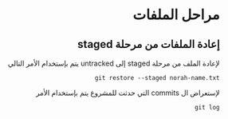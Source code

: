 
<div dir="rtl"> 

# **مراحل الملفات**


 ## إعادة الملفات من مرحلة staged
 
 
 لإعادة الملف من مرحلة staged إلى untracked  يتم بإستخدام الأمر التالي  

 `git restore --staged norah-name.txt`

لإستعراض ال commits التي حدثت للمشروع يتم بإستخدام الأمر 

`git log`

</div>